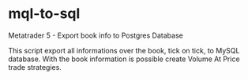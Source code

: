 # mql-to-sql

Metatrader 5 - Export book info to Postgres Database

This script export all informations over the book, tick on tick, to MySQL database.
With the book information is possible create Volume At Price trade strategies. 
